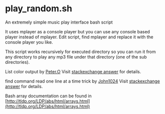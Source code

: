 # play_random.sh
An extremely simple music play interface bash script

It uses mplayer as a console player but you can use any console based player instead of mplayer.
Edit script, find mplayer and replace it with the console player you like.

This script works recursively for executed directory so you can run it from any directory to play any mp3 file under that directory (one of the sub directories).

List color output by [Peter.O](https://unix.stackexchange.com/users/2343/peter-o)
Visit [stackexchange answer](https://unix.stackexchange.com/questions/26313/colored-find-output) for details.

find command read one line at a time trick by [John1024](https://stackoverflow.com/users/3030305/john1024)
Visit [stackexchange answer](https://stackoverflow.com/questions/23356779/how-can-i-store-find-command-result-as-arrays-in-bash) for details.

Bash array documentation can be found in [http://tldp.org/LDP/abs/html/arrays.html](http://tldp.org/LDP/abs/html/arrays.html)
